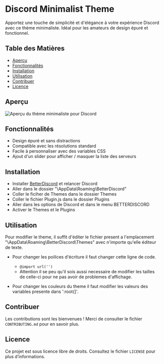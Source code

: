 # Discord Minimalist Theme
Apportez une touche de simplicité et d'élégance à votre expérience Discord avec ce thème minimaliste. Idéal pour les amateurs de design épuré et fonctionnel.

## Table des Matières
- [Aperçu](#aperçu)
- [Fonctionnalités](#fonctionnalités)
- [Installation](#installation)
- [Utilisation](#utilisation)
- [Contribuer](#contribuer)
- [Licence](#licence)

## Aperçu
![Aperçu du thème minimaliste pour Discord](https://link-vers-votre-image.com/image.png)

## Fonctionnalités
- Design épuré et sans distractions
- Compatible avec les résolutions standard
- Facile à personnaliser avec des variables CSS
- Ajout d'un slider pour afficher / masquer la liste des serveurs

## Installation
- Installer [BetterDiscord](https://betterdiscord.app/) et relancer Discord
- Aller dans le dossier "\AppData\Roaming\BetterDiscord"
- Coller le ficiher de Themes dans le dossier Themes
- Coller le fichier Plugin.js dans le dossier Plugins
- Aller dans les options de Discord et dans le menu BETTERDISCORD
- Activer le Themes et le Plugins

## Utilisation
Pour modifier le theme, il suffit d'éditer le fichier present a l'emplacement "\AppData\Roaming\BetterDiscord\Themes" avec n'importe qu'elle éditeur de texte.

- Pour changer les poilices d'écriture il faut changer cette ligne de code.
  - `@import url('')`
  - Attention il se peu qu'il sois aussi necessaire de modifier les tailles de celle-ci pour ne pas avoir de problemes d'affichage.

- Pour changer les couleurs du theme il faut modifier les valeurs des variables presente dans ':root{]'.


## Contribuer
Les contributions sont les bienvenues ! Merci de consulter le fichier `CONTRIBUTING.md` pour en savoir plus.

## Licence
Ce projet est sous licence libre de droits. Consultez le fichier `LICENSE` pour plus d’informations.
